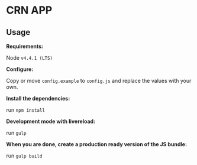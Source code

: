 # CRN APP

## Usage

__Requirements:__

Node `v4.4.1 (LTS)`

__Configure:__

Copy or move `config.example` to `config.js` and replace the values with your own.

__Install the dependencies:__

run `npm install`

__Development mode with livereload:__

run `gulp`

__When you are done, create a production ready version of the JS bundle:__

run `gulp build`
